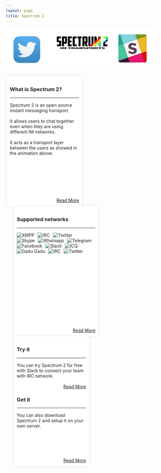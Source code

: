 ```yaml
---
layout: page
title: Spectrum 2
---
```


![Spectrum 2 animation](animation.gif)

<div style="position: relative; width: 220px; height:394px; float:left;  color: #222; background-color: #fff;border-radius: 2px;-moz-border-radius: 2px;-webkit-border-radius: 2px;  padding: 10px; margin: 0 3px; box-shadow: 0 0 10px rgba(0,0,0,.1);">
<h3>What is Spectrum 2?</h3>
<hr/>
Spectrum 2 is an open source instant messaging transport.<br/><br/>
It allows users to chat together even when they are using different IM networks.<br/><br/>
It acts as a transport layer between the users as showed in the animation above.
<br/>
<a style="   position: absolute;bottom: 10px; right: 10px;" href="/documentation/about.html">Read More</a>
</div>

<div style="position: relative;width: 250px; height:394px; float:left; margin-left: 40px; color: #222; background-color: #fff;border-radius: 2px;-moz-border-radius: 2px;-webkit-border-radius: 2px;  padding: 10px; margin: 0 3px; box-shadow: 0 0 10px rgba(0,0,0,.1);margin-left: 25px;">
<h3>Supported networks</h3>
<hr/>

<img alt="XMPP" src="https://gci.copyleftgames.org/img/icons/xmpp.png" style="float:left"/>
<img alt="IRC" src="https://gci.copyleftgames.org/img/icons/irc.png" style="float:left;  margin-left:10px"/>
<img alt="Twitter" src="https://addons.cdn.mozilla.net/user-media/addon_icons/480/480584-64.png" style="float:left; margin-left:10px"/>
<div style="clear: both;"></div> 
<img alt="Skype" src="http://i.i.cbsi.com/cnwk.1d/i/tim/2011/12/12/Skype.png" style="float:left"/>
<img alt="Whatsapp" src="http://www.iconsdb.com/icons/preview/moth-green/whatsapp-xl.png" style="float:left;  margin-left:10px"/>
<img alt="Telegram" src="https://addons.cdn.mozilla.net/user-media/addon_icons/595/595228-64.png" style="float:left; margin-left:10px"/>
<div style="clear: both;"></div> 
<img alt="Facebook" src="http://findicons.com/files/icons/818/aquaticus_social/64/facebook.png" style="float:left"/>
<img alt="Slack" src="https://mid.as/img/addons/slack.png" style="float:left;  margin-left:10px"/>
<img alt="ICQ" src="http://icons.iconarchive.com/icons/uiconstock/socialmedia/64/ICQ-icon.png" style="float:left; margin-left:10px"/>
<div style="clear: both;"></div> 
<img alt="Gadu Gadu" src="http://icons.iconarchive.com/icons/cornmanthe3rd/plex/64/Communication-gadu-gadu-icon.png" style="float:left"/>
<img alt="IRC" src="https://gci.copyleftgames.org/img/icons/irc.png" style="float:left;  margin-left:10px"/>
<img alt="Twitter" src="https://addons.cdn.mozilla.net/user-media/addon_icons/480/480584-64.png" style="float:left; margin-left:10px"/>
<div style="clear: both;"></div> 
<a style="   position: absolute;bottom: 10px; right: 10px;" href="/documentation/about.html">Read More</a>
</div>

<div style="position: relative;width: 220px; height:394px; float:left; color: #222; background-color: #fff;border-radius: 2px;-moz-border-radius: 2px;-webkit-border-radius: 2px;  padding: 10px; margin: 0 3px; box-shadow: 0 0 10px rgba(0,0,0,.1);margin-left: 25px;">
<h3>Try it</h3>
<hr/>
You can try Spectrum 2 for free with Slack to connect your team with IRC network.<br/><br/>
<div style="text-align:right;"><a style="" href="http://slack.spectrum.im">Read More</a></div>
<h3>Get it</h3>
<hr/>
You can also download Spectrum 2 and setup it on your own server.<br/><br/>
<a style="   position: absolute;bottom: 10px; right: 10px;" href="/download">Read More</a>

</div>

<div style="clear: both;"></div> 


